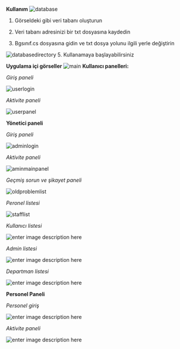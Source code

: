 **Kullanım**
![database](https://github.com/Furkannc/c-sharp-ile-teknik-servis-projesi/blob/main/technic-service-app/database.png?raw=true)

 1. Görseldeki gibi veri tabanı oluşturun
 
 2. Veri tabanı adresinizi bir txt dosyasına kaydedin
 
 3. Bgsınıf.cs dosyasına gidin ve txt dosya yolunu ilgili yerle değiştirin


 ![databasedirectory](https://github.com/Furkannc/c-sharp-ile-teknik-servis-projesi/blob/main/technic-service-app/baglantiyolu.png?raw=true)
 5. Kullanamaya başlayabilirsiniz

**Uygulama içi görseller**
![main](https://github.com/Furkannc/c-sharp-ile-teknik-servis-projesi/blob/main/technic-service-app/mainlogin.png?raw=true)
**Kullanıcı panelleri:**

*Giriş paneli*


![userlogin](https://github.com/Furkannc/c-sharp-ile-teknik-servis-projesi/blob/main/technic-service-app/userlogin.png?raw=true)


*Aktivite paneli*


![userpanel](https://github.com/Furkannc/c-sharp-ile-teknik-servis-projesi/blob/main/technic-service-app/userpanel.png?raw=true)



**Yönetici paneli**


*Giriş paneli*


![adminlogin](https://github.com/Furkannc/c-sharp-ile-teknik-servis-projesi/blob/main/technic-service-app/adminligon.png?raw=true)


*Aktivite paneli*


![aminmainpanel](https://github.com/Furkannc/c-sharp-ile-teknik-servis-projesi/blob/main/technic-service-app/adminpanel.png?raw=true)


*Geçmiş sorun ve şikayet paneli*


![oldproblemlist](https://github.com/Furkannc/c-sharp-ile-teknik-servis-projesi/blob/main/technic-service-app/oldproblempanel.png?raw=true)


*Peronel listesi*


![stafflist](https://github.com/Furkannc/c-sharp-ile-teknik-servis-projesi/blob/main/technic-service-app/stafflistpanel.png?raw=true)


*Kullanıcı listesi*


![enter image description here](https://github.com/Furkannc/c-sharp-ile-teknik-servis-projesi/blob/main/technic-service-app/userlist.panel.png?raw=true)



*Admin listesi*


![enter image description here](https://github.com/Furkannc/c-sharp-ile-teknik-servis-projesi/blob/main/technic-service-app/adminlistpanel.png?raw=true)


*Departman listesi*


![enter image description here](https://github.com/Furkannc/c-sharp-ile-teknik-servis-projesi/blob/main/technic-service-app/depatmentlistpanel.png?raw=true)

**Personel Paneli**


*Personel giriş*


![enter image description here](https://github.com/Furkannc/c-sharp-ile-teknik-servis-projesi/blob/main/technic-service-app/stafflogin.png?raw=true)


*Aktivite paneli*


![enter image description here](https://github.com/Furkannc/c-sharp-ile-teknik-servis-projesi/blob/main/technic-service-app/staffpanel.png?raw=true)
